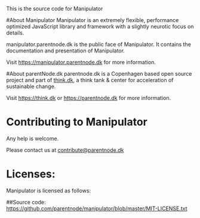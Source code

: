 This is the source code for Manipulator

#About Manipulator
Manipulator is an extremely flexible, performance optimized JavaScript library and framework with a slightly neurotic focus on details. 

manipulator.parentnode.dk is the public face of Manipulator. It contains the documentation and presentation of Manipulator.

Visit https://manipulator.parentnode.dk for more information.

#About parentNode.dk
parentnode.dk is a Copenhagen based open source project and part of [think.dk](https://think.dk), a think tank & center for acceleration of sustainable change. 

Visit https://think.dk or https://parentnode.dk for more information.


# Contributing to Manipulator
Any help is welcome. 

Please contact us at [contribute@parentnode.dk](mailto:contribute@parentnode.dk)


# Licenses:
Manipulator is licensed as follows:

##Source code:
https://github.com/parentnode/manipulator/blob/master/MIT-LICENSE.txt
